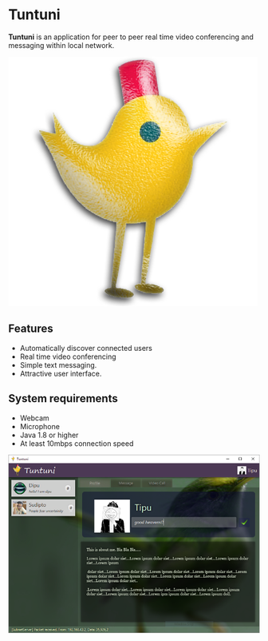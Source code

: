# Tuntuni

**Tuntuni** is an application for peer to peer real time video conferencing and messaging within local network. 

[![Tuntuni](src/main/resources/img/tuntuni.png)](https://github.com/dipu-bd/Tuntuni/releases)

## Features  
- Automatically discover connected users
- Real time video conferencing
- Simple text messaging.
- Attractive user interface.

## System requirements
- Webcam 
- Microphone 
- Java 1.8 or higher
- At least 10mbps connection speed

![ScreenShot](image/snap1.png)



